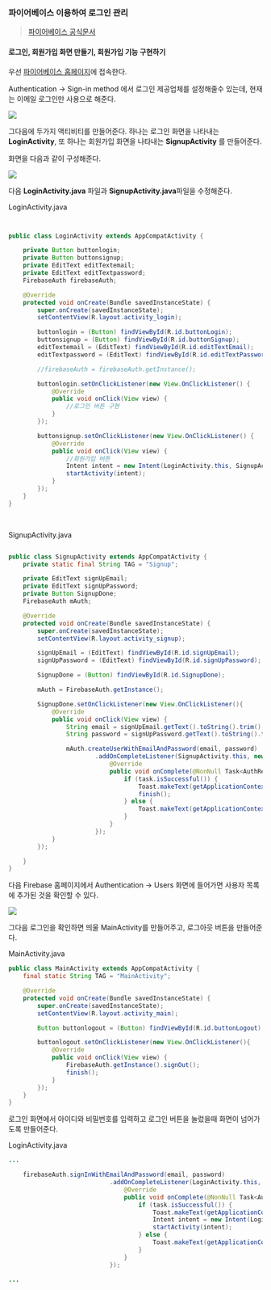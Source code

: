 ### 파이어베이스 이용하여 로그인 관리

> [파이어베이스 공식문서](https://firebase.google.com/docs/auth/android/password-auth)

#### 로그인, 회원가입 화면 만들기, 회원가입 기능 구현하기

우선 [파이어베이스 홈페이지](https://firebase.google.com/?hl=ko)에 접속한다.

Authentication -> Sign-in method 에서 로그인 제공업체를 설정해줄수 있는데, 현재는 이메일 로그인만 사용으로 해준다.

![](./img/2_auth/2.png)


그다음에 두가지 액티비티를 만들어준다. 하나는 로그인 화면을 나타내는 **LoginActivity**, 또 하나는 회원가입 화면을 나타내는 **SignupActivity** 를 만들어준다.

화면을 다음과 같이 구성해준다.

![](./img/2_auth/3.PNG)

다음 **LoginActivity.java** 파일과 **SignupActivity.java**파일을 수정해준다.

LoginActivity.java
```java


public class LoginActivity extends AppCompatActivity {

    private Button buttonlogin;
    private Button buttonsignup;
    private EditText editTextemail;
    private EditText editTextpassword;
    FirebaseAuth firebaseAuth;

    @Override
    protected void onCreate(Bundle savedInstanceState) {
        super.onCreate(savedInstanceState);
        setContentView(R.layout.activity_login);

        buttonlogin = (Button) findViewById(R.id.buttonLogin);
        buttonsignup = (Button) findViewById(R.id.buttonSignup);
        editTextemail = (EditText) findViewById(R.id.editTextEmail);
        editTextpassword = (EditText) findViewById(R.id.editTextPassword);

        //firebaseAuth = firebaseAuth.getInstance();

        buttonlogin.setOnClickListener(new View.OnClickListener() {
            @Override
            public void onClick(View view) {
                //로그인 버튼 구현
            }
        });

        buttonsignup.setOnClickListener(new View.OnClickListener() {
            @Override
            public void onClick(View view) {
                //회원가입 버튼
                Intent intent = new Intent(LoginActivity.this, SignupActivity.class);
                startActivity(intent);
            }
        });
    }
}

```
<br>

SignupActivity.java
```java

public class SignupActivity extends AppCompatActivity {
    private static final String TAG = "Signup";

    private EditText signUpEmail;
    private EditText signUpPassword;
    private Button SignupDone;
    FirebaseAuth mAuth;

    @Override
    protected void onCreate(Bundle savedInstanceState) {
        super.onCreate(savedInstanceState);
        setContentView(R.layout.activity_signup);

        signUpEmail = (EditText) findViewById(R.id.signUpEmail);
        signUpPassword = (EditText) findViewById(R.id.signUpPassword);

        SignupDone = (Button) findViewById(R.id.SignupDone);

        mAuth = FirebaseAuth.getInstance();

        SignupDone.setOnClickListener(new View.OnClickListener(){
            @Override
            public void onClick(View view) {
                String email = signUpEmail.getText().toString().trim();
                String password = signUpPassword.getText().toString().trim();

                mAuth.createUserWithEmailAndPassword(email, password)
                        .addOnCompleteListener(SignupActivity.this, new OnCompleteListener<AuthResult>() {
                            @Override
                            public void onComplete(@NonNull Task<AuthResult> task) {
                                if (task.isSuccessful()) {
                                    Toast.makeText(getApplicationContext(), "로그인 성공", Toast.LENGTH_SHORT).show();
                                    finish();
                                } else {
                                    Toast.makeText(getApplicationContext(), "로그인 실패", Toast.LENGTH_SHORT).show();
                                }
                            }
                        });
            }
        });

    }
}

```

다음 Firebase 홈페이지에서 Authentication -> Users 화면에 들어가면 사용자 목록에 추가된 것을 확인할 수 있다.

![](./img/2_auth/5.PNG)


그다음 로그인을 확인하면 띄울 MainActivity를 만들어주고, 로그아웃 버튼을 만들어준다.
<br>

MainActivity.java
```java
public class MainActivity extends AppCompatActivity {
    final static String TAG = "MainActivity";

    @Override
    protected void onCreate(Bundle savedInstanceState) {
        super.onCreate(savedInstanceState);
        setContentView(R.layout.activity_main);

        Button buttonlogout = (Button) findViewById(R.id.buttonLogout);

        buttonlogout.setOnClickListener(new View.OnClickListener(){
            @Override
            public void onClick(View view) {
                FirebaseAuth.getInstance().signOut();
                finish();
            }
        });
    }
}
```

로그인 화면에서 아이디와 비밀번호를 입력하고 로그인 버튼을 눌렀을때 화면이 넘어가도록 만들어준다.

LoginActivity.java
```java
...

    firebaseAuth.signInWithEmailAndPassword(email, password)
                            .addOnCompleteListener(LoginActivity.this, new OnCompleteListener<AuthResult>(){
                                @Override
                                public void onComplete(@NonNull Task<AuthResult> task) {
                                    if (task.isSuccessful()) {
                                        Toast.makeText(getApplicationContext(), "로그인 성공", Toast.LENGTH_SHORT).show();
                                        Intent intent = new Intent(LoginActivity.this, MainActivity.class);
                                        startActivity(intent);
                                    } else {
                                        Toast.makeText(getApplicationContext(), "로그인 실패", Toast.LENGTH_SHORT).show();
                                    }
                                }
                            });

...
```